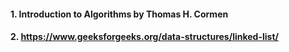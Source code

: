 #### 1. Introduction to Algorithms by Thomas H. Cormen
#### 2. https://www.geeksforgeeks.org/data-structures/linked-list/
